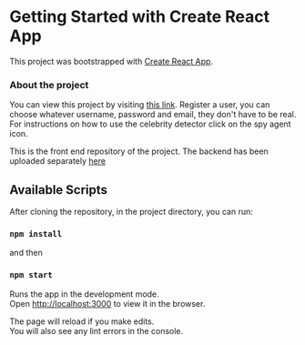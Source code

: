 # Getting Started with Create React App

This project was bootstrapped with [Create React App](https://github.com/facebook/create-react-app).

### About the project

You can view this project by visiting [this link](https://celebs-frontend.herokuapp.com/). Register a user, you can choose whatever username, password and email, they don't have to be real. For instructions on how to use the celebrity detector click on the spy agent icon.

This is the front end repository of the project. The backend has been uploaded separately [here](https://github.com/cmihaescu/face-recognition-app-server) 

## Available Scripts

After cloning the repository, in the project directory, you can run:

### `npm install` 

and then

### `npm start`

Runs the app in the development mode.\
Open [http://localhost:3000](http://localhost:3000) to view it in the browser.

The page will reload if you make edits.\
You will also see any lint errors in the console.

